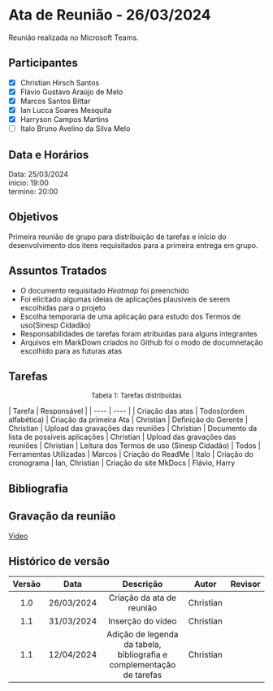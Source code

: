 # Ata de Reunião - 26/03/2024

Reunião realizada no Microsoft Teams.

## Participantes
- [x] Christian Hirsch Santos
- [x] Flávio Gustavo Araújo de Melo
- [x] Marcos Santos Bittar
- [x] Ian Lucca Soares Mesquita
- [x] Harryson Campos Martins
- [ ] Italo Bruno Avelino da Silva Melo

## Data e Horários

Data: 25/03/2024 \
início: 19:00 \
termino: 20:00

## Objetivos
Primeira reunião de grupo para distribuição de tarefas e início do desenvolvimento dos itens requisitados para a primeira entrega em grupo.  

## Assuntos Tratados
- O documento requisitado <i>Heatmap</i> foi preenchido 
- Foi elicitado algumas ideias de aplicações plausiveis de serem escolhidas para o projeto
- Escolha temporaria de uma aplicação para estudo dos Termos de uso(Sinesp Cidadão)
- Responsabilidades de tarefas foram atribuidas para alguns integrantes
- Arquivos em MarkDown criados no Github foi o modo de documnetação escolhido para as futuras atas
## Tarefas
<font size="2"><p style="text-align: center">Tabela 1: Tarefas distribuídas </p></font>
| Tarefa | Responsável |
| ---- | ---- |
| Criação das atas | Todos(ordem alfabética)
| Criação da primeira Ata | Christian
| Definição do Gerente |  Christian
| Upload das gravações das reuniões | Christian
| Documento da lista de possíveis aplicações | Christian
| Upload das gravações das reuniões | Christian
| Leitura dos Termos de uso (Sinesp Cidadão)  | Todos
| Ferramentas Utilizadas  | Marcos
| Criação do ReadMe  | Italo
| Criação do cronograma  | Ian, Christian
| Criação do site MkDocs  | Flávio, Harry

## Bibliografia

## Gravação da reunião
[Video](https://youtu.be/zzsI4X1Jgew)

## Histórico de versão
| Versão | Data | Descrição | Autor | Revisor |
| :----: | :--: | :-------: | :---: | :-----: |
| 1.0 | 26/03/2024 | Criação da ata de reunião | Christian |  |
| 1.1 | 31/03/2024 | Inserção do vídeo | Christian |  |
| 1.1 | 12/04/2024 | Adição de legenda da tabela, bibliografia e complementação de tarefas | Christian |  |
